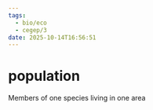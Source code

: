 ```yaml
---
tags:
  - bio/eco
  - cegep/3
date: 2025-10-14T16:56:51
---
```


# population

Members of one species living in one area
